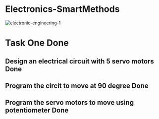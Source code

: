# Electronics-SmartMethods
![electronic-engineering-1](https://user-images.githubusercontent.com/86845134/127592697-c723aa6d-52af-4d12-9360-e414da021ffa.jpg)
# Task One Done
## Design an electrical circuit with 5 servo motors Done 
## Program the circit to move at 90 degree Done 
## Program the servo motors to move using potentiometer Done 
